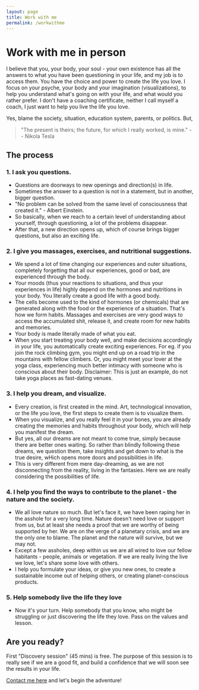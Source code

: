```yaml
---
layout: page
title: Work with me
permalink: /workwithme
---
```


# Work with me in person

I believe that you, your body, your soul - your own existence has all the answers to what you have been questioning in your life, and my job is to access them. You have the choice and power to create the life you love. I focus on your psyche, your body and your imagination (visualizations), to help you understand what's going on with your life, and what would you rather prefer. I don't have a coaching certificate, neither I call myself a coach, I just want to help you live the life you love.

Yes, blame the society, situation, education system, parents, or politics. But,

> "The present is theirs; the future, for which I really worked, is mine." 
-- Nikola Tesla

## The process

### 1. I ask you questions.

- Questions are doorways to new openings and direction(s) in life.
- Sometimes the answer to a question is not in a statement, but in another, bigger question.
- "No problem can be solved from the same level of consciousness that created it." - Albert Einstein.
- So basically, when we reach to a certain level of understanding about yourself, through questioning, a lot of the problems disappear.
- After that, a new direction opens up, which of course brings bigger questions, but also an exciting life.

### 2. I give you massages, exercises, and nutritional suggestions.

- We spend a lot of time changing our experiences and outer situations, completely forgetting that all our experiences, good or bad, are experienced through the body.
- Your moods (thus your reactions to situations, and thus your experiences in life) highly depend on the hormones and nutritions in your body. You literally create a good life with a good body.
- The cells become used to the kind of hormones (or chemicals) that are generated along with the food or the experience of a situation. That's how we form habits. Massages and exercises are very good ways to access the accumulated shit, release it, and create room for new habits and memories.
- Your body is made literally made of what you eat.
- When you start treating your body well, and make decisions accordingly in your life, you automatically create exciting experiences. For eg. if you join the rock climbing gym, you might end up on a road trip in the mountains with fellow climbers. Or, you might meet your lover at the yoga class, experiencing much better intimacy with someone who is conscious about their body. Disclaimer: This is just an example, do not take yoga places as fast-dating venues.

### 3. I help you dream, and visualize.

- Every creation, is first created in the mind. Art, technological innovation, or the life you love, the first steps to create them is to visualize them.
- When you visualize, and you really feel it in your bones, you are already creating the memories and habits throughout your body, which will help you manifest the dream.
- But yes, all our dreams are not meant to come true, simply because there are better ones waiting. So rather than blindly following these dreams, we question them, take insights and get down to what is the true desire, wHich opens more doors and possibilities in life.
- This is very different from mere day-dreaming, as we are not disconnecting from the reality, living in the fantasies. Here we are really considering the possibilities of life.

### 4. I help you find the ways to contribute to the planet - the nature and the society.

- We all love nature so much. But let's face it, we have been raping her in the asshole for a very long time. Nature doesn't need love or support from us, but at least she needs a proof that we are worthy of being supported by her. We are on the verge of a planetary crisis, and we are the only one to blame. The planet and the nature will survive, but we may not.
- Except a few assholes, deep within us we are all wired to love our fellow habitants - people, animals or vegetation. If we are really living the live we love, let's share some love with others.
- I help you formulate your ideas, or give you new ones, to create a sustainable income out of helping others, or creating planet-conscious products.

### 5. Help somebody live the life they love

- Now it's your turn. Help somebody that you know, who might be struggling or just discovering the life they love. Pass on the values and lesson.

## Are you ready?

First "Discovery session" (45 mins) is free. The purpose of this session is to really see if we are a good fit, and build a confidence that we will soon see the results in your life.

[Contact me here](/contact) and let's begin the adventure!

